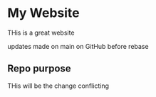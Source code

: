 # My Website

THis is a great website

updates made on main on GitHub before rebase

## Repo purpose
THis will be the 
change conflicting
